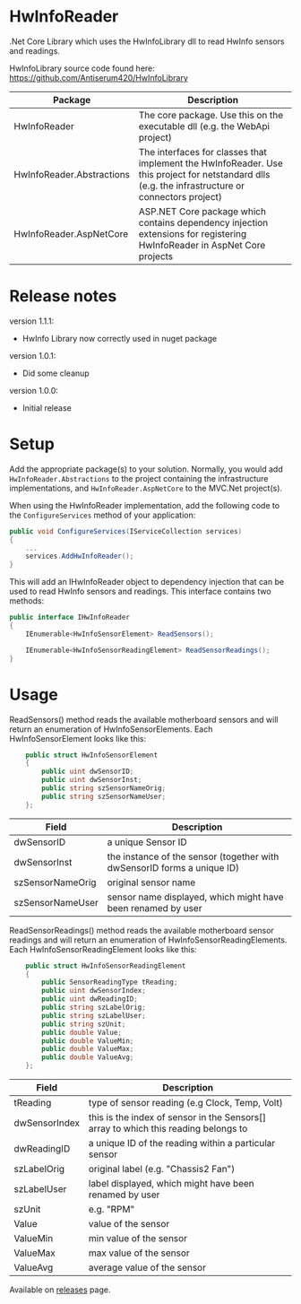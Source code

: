 # HwInfoReader

.Net Core Library which uses the HwInfoLibrary dll to read HwInfo sensors and readings. 


HwInfoLibrary source code found here: https://github.com/Antiserum420/HwInfoLibrary

| Package  | Description |
| ------------- | ------------- |
| HwInfoReader  | The core package. Use this on the executable dll (e.g. the WebApi project)  |
| HwInfoReader.Abstractions  | 	The interfaces for classes that implement the HwInfoReader. Use this project for netstandard dlls (e.g. the infrastructure or connectors project)  |
| HwInfoReader.AspNetCore  | ASP.NET Core package which contains dependency injection extensions for registering HwInfoReader in AspNet Core projects  |

# Release notes

version 1.1.1:
- HwInfo Library now correctly used in nuget package

version 1.0.1:
- Did some cleanup

version 1.0.0:
- Initial release

# Setup
Add the appropriate package(s) to your solution. Normally, you would add `HwInfoReader.Abstractions` to the project containing the infrastructure implementations, and `HwInfoReader.AspNetCore` to the MVC.Net project(s).

When using the HwInfoReader implementation, add the following code to the `ConfigureServices` method of your application:

```C#
public void ConfigureServices(IServiceCollection services)
{
    ...
    services.AddHwInfoReader();
}
```

This will add an IHwInfoReader object to dependency injection that can be used to read HwInfo sensors and readings.
This interface contains two methods:

```C#
public interface IHwInfoReader
{
    IEnumerable<HwInfoSensorElement> ReadSensors();

    IEnumerable<HwInfoSensorReadingElement> ReadSensorReadings();
}
```

# Usage
ReadSensors() method reads the available motherboard sensors and will return an enumeration of HwInfoSensorElements. Each HwInfoSensorElement looks like this:

```C#
    public struct HwInfoSensorElement
    {
        public uint dwSensorID; 
        public uint dwSensorInst;
        public string szSensorNameOrig;
        public string szSensorNameUser;
    };
```

| Field  | Description |
| ------------- | ------------- |
| dwSensorID  |  a unique Sensor ID |
| dwSensorInst  | the instance of the sensor (together with dwSensorID forms a unique ID) |
| szSensorNameOrig  | original sensor name |
| szSensorNameUser  | sensor name displayed, which might have been renamed by user |

ReadSensorReadings() method reads the available motherboard sensor readings and will return an enumeration of HwInfoSensorReadingElements. Each HwInfoSensorReadingElement looks like this:

```C#
    public struct HwInfoSensorReadingElement
    {
        public SensorReadingType tReading;
        public uint dwSensorIndex;
        public uint dwReadingID;
        public string szLabelOrig;
        public string szLabelUser;
        public string szUnit;
        public double Value;
        public double ValueMin;
        public double ValueMax;
        public double ValueAvg;
    };
```

| Field  | Description |
| ------------- | ------------- |
| tReading  | type of sensor reading (e.g Clock, Temp, Volt) |
| dwSensorIndex  | this is the index of sensor in the Sensors[] array to which this reading belongs to |
| dwReadingID  | a unique ID of the reading within a particular sensor |
| szLabelOrig  | original label (e.g. "Chassis2 Fan") |
| szLabelUser  | label displayed, which might have been renamed by user |
| szUnit  | e.g. "RPM" |
| Value  | value of the sensor |
| ValueMin  | min value of the sensor |
| ValueMax  | max value of the sensor |
| ValueAvg  | average value of the sensor |

Available on [releases](https://github.com/Antiserum420/HwInfoReader/releases) page.
